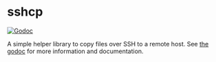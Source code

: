 # sshcp

[![Godoc](http://img.shields.io/badge/godoc-reference-blue.svg?style=flat)][godoc]

A simple helper library to copy files over SSH to a remote host.  See
[the godoc][godoc] for more information and documentation.


[godoc]: https://godoc.org/github.com/andrew-d/sshcp
